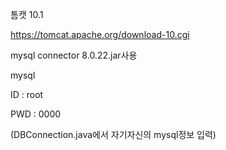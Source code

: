 톰캣 10.1

https://tomcat.apache.org/download-10.cgi


mysql connector 8.0.22.jar사용



mysql 

ID : root 

PWD : 0000

(DBConnection.java에서 자기자신의 mysql정보 입력)
